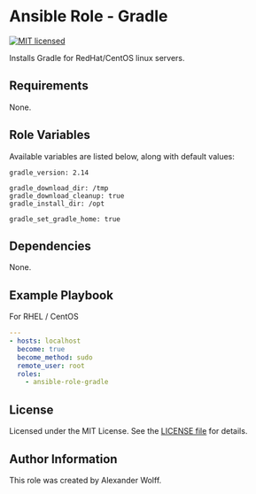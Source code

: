 # Ansible Role - Gradle

[![MIT licensed](https://img.shields.io/badge/license-MIT-blue.svg)](https://raw.githubusercontent.com/wolffaxn/ansible-role-gradle/master/LICENSE)

Installs Gradle for RedHat/CentOS linux servers.

## Requirements

None.

## Role Variables

Available variables are listed below, along with default values:

    gradle_version: 2.14

    gradle_download_dir: /tmp
    gradle_download_cleanup: true
    gradle_install_dir: /opt

    gradle_set_gradle_home: true

## Dependencies

None.

## Example Playbook

For RHEL / CentOS

```yaml
---
- hosts: localhost
  become: true
  become_method: sudo
  remote_user: root
  roles:
    - ansible-role-gradle
```
## License

Licensed under the MIT License. See the [LICENSE file](LICENSE) for details.

## Author Information

This role was created by Alexander Wolff.
